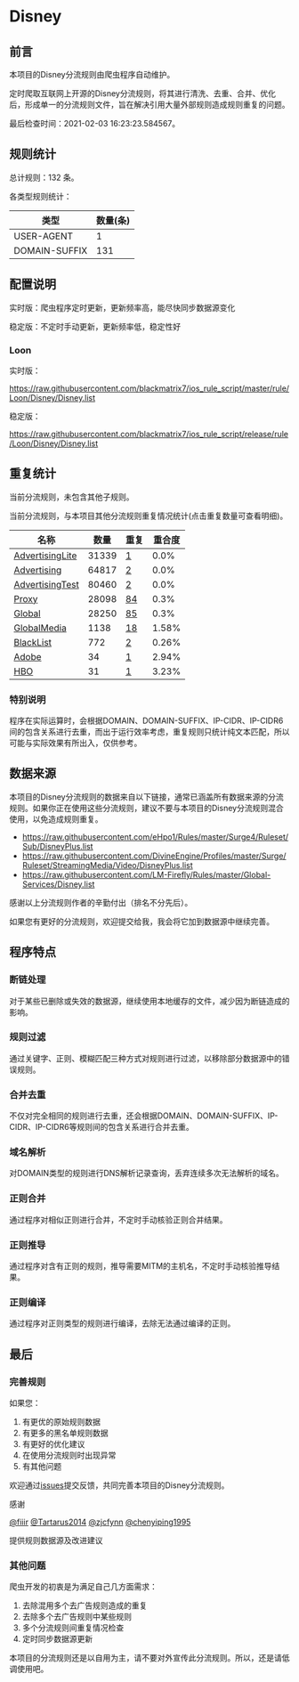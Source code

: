 # Disney

## 前言

本项目的Disney分流规则由爬虫程序自动维护。

定时爬取互联网上开源的Disney分流规则，将其进行清洗、去重、合并、优化后，形成单一的分流规则文件，旨在解决引用大量外部规则造成规则重复的问题。



最后检查时间：2021-02-03 16:23:23.584567。

## 规则统计

总计规则：132 条。

各类型规则统计：

| 类型 | 数量(条) |
| ---- | ---- |
| USER-AGENT | 1 |
| DOMAIN-SUFFIX | 131 |
## 配置说明

实时版：爬虫程序定时更新，更新频率高，能尽快同步数据源变化

稳定版：不定时手动更新，更新频率低，稳定性好

### Loon 
实时版：

https://raw.githubusercontent.com/blackmatrix7/ios_rule_script/master/rule/Loon/Disney/Disney.list

稳定版：

https://raw.githubusercontent.com/blackmatrix7/ios_rule_script/release/rule/Loon/Disney/Disney.list

## 重复统计


当前分流规则，未包含其他子规则。


当前分流规则，与本项目其他分流规则重复情况统计(点击重复数量可查看明细)。



| 名称 | 数量 | 重复 | 重合度 |
| ---- | ---- | ---- | ------ |
|  [AdvertisingLite](https://github.com/blackmatrix7/ios_rule_script/tree/master/rule/Loon/AdvertisingLite)    | 31339   | [1](https://raw.githubusercontent.com/blackmatrix7/ios_rule_script/master/rule/Loon/Disney/Disney_Repeat.list)   |   0.0% |
|  [Advertising](https://github.com/blackmatrix7/ios_rule_script/tree/master/rule/Loon/Advertising)    | 64817   | [2](https://raw.githubusercontent.com/blackmatrix7/ios_rule_script/master/rule/Loon/Disney/Disney_Repeat.list)   |   0.0% |
|  [AdvertisingTest](https://github.com/blackmatrix7/ios_rule_script/tree/master/rule/Loon/AdvertisingTest)    | 80460   | [2](https://raw.githubusercontent.com/blackmatrix7/ios_rule_script/master/rule/Loon/Disney/Disney_Repeat.list)   |   0.0% |
|  [Proxy](https://github.com/blackmatrix7/ios_rule_script/tree/master/rule/Loon/Proxy)    | 28098   | [84](https://raw.githubusercontent.com/blackmatrix7/ios_rule_script/master/rule/Loon/Disney/Disney_Repeat.list)   |   0.3% |
|  [Global](https://github.com/blackmatrix7/ios_rule_script/tree/master/rule/Loon/Global)    | 28250   | [85](https://raw.githubusercontent.com/blackmatrix7/ios_rule_script/master/rule/Loon/Disney/Disney_Repeat.list)   |   0.3% |
|  [GlobalMedia](https://github.com/blackmatrix7/ios_rule_script/tree/master/rule/Loon/GlobalMedia)    | 1138   | [18](https://raw.githubusercontent.com/blackmatrix7/ios_rule_script/master/rule/Loon/Disney/Disney_Repeat.list)   |   1.58% |
|  [BlackList](https://github.com/blackmatrix7/ios_rule_script/tree/master/rule/Loon/BlackList)    | 772   | [2](https://raw.githubusercontent.com/blackmatrix7/ios_rule_script/master/rule/Loon/Disney/Disney_Repeat.list)   |   0.26% |
|  [Adobe](https://github.com/blackmatrix7/ios_rule_script/tree/master/rule/Loon/Adobe)    | 34   | [1](https://raw.githubusercontent.com/blackmatrix7/ios_rule_script/master/rule/Loon/Disney/Disney_Repeat.list)   |   2.94% |
|  [HBO](https://github.com/blackmatrix7/ios_rule_script/tree/master/rule/Loon/HBO)    | 31   | [1](https://raw.githubusercontent.com/blackmatrix7/ios_rule_script/master/rule/Loon/Disney/Disney_Repeat.list)   |   3.23% |
### 特别说明
程序在实际运算时，会根据DOMAIN、DOMAIN-SUFFIX、IP-CIDR、IP-CIDR6间的包含关系进行去重，而出于运行效率考虑，重复规则只统计纯文本匹配，所以可能与实际效果有所出入，仅供参考。

## 数据来源

本项目的Disney分流规则的数据来自以下链接，通常已涵盖所有数据来源的分流规则。如果你正在使用这些分流规则，建议不要与本项目的Disney分流规则混合使用，以免造成规则重复。

- https://raw.githubusercontent.com/eHpo1/Rules/master/Surge4/Ruleset/Sub/DisneyPlus.list
- https://raw.githubusercontent.com/DivineEngine/Profiles/master/Surge/Ruleset/StreamingMedia/Video/DisneyPlus.list
- https://raw.githubusercontent.com/LM-Firefly/Rules/master/Global-Services/Disney.list


感谢以上分流规则作者的辛勤付出（排名不分先后）。

如果您有更好的分流规则，欢迎提交给我，我会将它加到数据源中继续完善。

## 程序特点

### 断链处理

对于某些已删除或失效的数据源，继续使用本地缓存的文件，减少因为断链造成的影响。

### 规则过滤

通过关键字、正则、模糊匹配三种方式对规则进行过滤，以移除部分数据源中的错误规则。

### 合并去重

不仅对完全相同的规则进行去重，还会根据DOMAIN、DOMAIN-SUFFIX、IP-CIDR、IP-CIDR6等规则间的包含关系进行合并去重。

### 域名解析

对DOMAIN类型的规则进行DNS解析记录查询，丢弃连续多次无法解析的域名。

### 正则合并

通过程序对相似正则进行合并，不定时手动核验正则合并结果。

### 正则推导

通过程序对含有正则的规则，推导需要MITM的主机名，不定时手动核验推导结果。

### 正则编译

通过程序对正则类型的规则进行编译，去除无法通过编译的正则。

## 最后

### 完善规则

如果您：

1. 有更优的原始规则数据
2. 有更多的黑名单规则数据
3. 有更好的优化建议
4. 在使用分流规则时出现异常
5. 有其他问题

欢迎通过[issues](https://github.com/blackmatrix7/ios_rule_script/issues/new)提交反馈，共同完善本项目的Disney分流规则。

感谢

[@fiiir](https://github.com/fiiir) [@Tartarus2014](https://github.com/Tartarus2014) [@zjcfynn](https://github.com/zjcfynn) [@chenyiping1995](https://github.com/chenyiping1995) 

提供规则数据源及改进建议

### 其他问题

爬虫开发的初衷是为满足自己几方面需求：

1. 去除混用多个去广告规则造成的重复
2. 去除多个去广告规则中某些规则
3. 多个分流规则间重复情况检查
4. 定时同步数据源更新

本项目的分流规则还是以自用为主，请不要对外宣传此分流规则。所以，还是请低调使用吧。